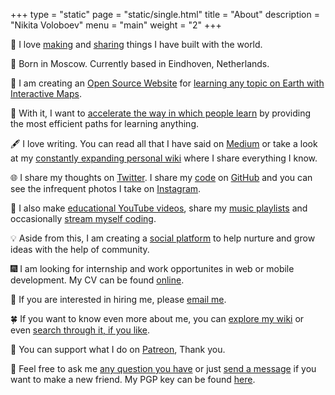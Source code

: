 +++
type = "static"
page = "static/single.html"
title = "About"
description = "Nikita Voloboev"
menu = "main"
weight = "2"
+++

👋 I love [making](https://nikitavoloboev.xyz/projects/) and [sharing](https://wiki.nikitavoloboev.xyz/sharing/sharing.html) things I have built with the world.

🚙 Born in Moscow. Currently based in Eindhoven, Netherlands.

🔭 I am creating an [Open Source Website](https://github.com/learn-anything/learn-anything) for [learning any topic on Earth with Interactive Maps](https://learn-anything.xyz/).

🚀 With it, I want to [accelerate the way in which people learn](https://github.com/learn-anything/learn-anything/wiki/White-Paper) by providing the most efficient paths for learning anything.

🖋 I love writing. You can read all that I have said on [Medium](https://medium.com/@NikitaVoloboev) or take a look at my [constantly expanding personal wiki](https://wiki.nikitavoloboev.xyz) where I share everything I know.

🌐 I share my thoughts on [Twitter](https://twitter.com/nikitavoloboev). I share my [code](https://my.mindnode.com/ZKGETDkUaQUsL3q8q9z788CxG84oEHgDiT79GuzX#-143.5,-902.6,0) on [GitHub](https://github.com/nikitavoloboev) and you can see the infrequent photos I take on [Instagram](https://www.instagram.com/nikitavoloboev/).

🎥 I also make [educational YouTube videos](https://www.youtube.com/channel/UCEKqrUfr_FMKIO9XSJS4vDw), share my [music playlists](https://wiki.nikitavoloboev.xyz/music/music-plays.html) and occasionally [stream myself coding](https://www.twitch.tv/nikiivi).

💡 Aside from this, I am creating a [social platform](https://github.com/nikitavoloboev/crafting-ideas) to help nurture and grow ideas with the help of community.

🎆 I am looking for internship and work opportunites in web or mobile development. My CV can be found [online](https://stackoverflow.com/cv/nikitavoloboev).

📧 If you are interested in hiring me, please [email me](mailto:nikita.voloboev@icloud.com).

🍀 If you want to know even more about me, you can [explore my wiki](https://wiki.nikitavoloboev.xyz) or even [search through it, if you like](https://github.com/nikitavoloboev/alfred-my-mind).

💛 You can support what I do on [Patreon](http://patreon.com/nikitavoloboev), Thank you.

💬 Feel free to ask me [any question you have](https://github.com/nikitavoloboev/ama/issues/new) or just [send a message](mailto:nikita.voloboev@icloud.com) if you want to make a new friend. My PGP key can be found [here](https://keybase.io/nikitavoloboev).




